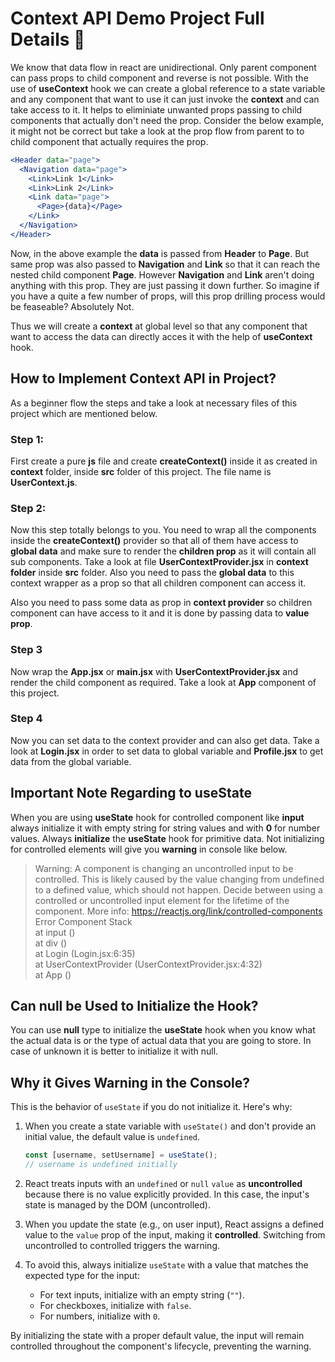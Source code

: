 # Context API Demo Project Full Details 🤯

We know that data flow in react are unidirectional. Only parent component can pass props to child component and reverse is not possible. With the use of **useContext** hook we can create a global reference to a state variable and any component that want to use it can just invoke the **context** and can take access to it. It helps to eliminiate unwanted props passing to child components that actually don't need the prop. Consider the below example, it might not be correct but take a look at the prop flow from parent to to child component that actually requires the prop.

```jsx
<Header data="page">
  <Navigation data="page">
    <Link>Link 1</Link>
    <Link>Link 2</Link>
    <Link data="page">
      <Page>{data}</Page>
    </Link>
  </Navigation>
</Header>
```

Now, in the above example the **data** is passed from **Header** to **Page**. But same prop was also passed to **Navigation** and **Link** so that it can reach the nested child component **Page**. However **Navigation** and **Link** aren't doing anything with this prop. They are just passing it down further. So imagine if you have a quite a few number of props, will this prop drilling process would be feaseable? Absolutely Not.

Thus we will create a **context** at global level so that any component that want to access the data can directly acces it with the help of **useContext** hook.

## How to Implement Context API in Project?

As a beginner flow the steps and take a look at necessary files of this project which are mentioned below.

### Step 1:

First create a pure **js** file and create **createContext()** inside it as created in **context** folder, inside **src** folder of this project. The file name is **UserContext.js**.

### Step 2:

Now this step totally belongs to you. You need to wrap all the components inside the **createContext()** provider so that all of them have access to **global data** and make sure to render the **children prop** as it will contain all sub components. Take a look at file **UserContextProvider.jsx** in **context folder** inside **src** folder. Also you need to pass the **global data** to this context wrapper as a prop so that all children component can access it.

Also you need to pass some data as prop in **context provider** so children component can have access to it and it is done by passing data to **value prop**.

### Step 3

Now wrap the **App.jsx** or **main.jsx** with **UserContextProvider.jsx** and render the child component as required. Take a look at **App** component of this project.

### Step 4

Now you can set data to the context provider and can also get data. Take a look at **Login.jsx** in order to set data to global variable and **Profile.jsx** to get data from the global variable.

## Important Note Regarding to useState

When you are using **useState** hook for controlled component like **input** always initialize it with empty string for string values and with **0** for number values. Always **initialize** the **useState** hook for primitive data. Not initializing for controlled elements will give you **warning** in console like below.

> Warning: A component is changing an uncontrolled input to be controlled. This is likely caused by the value changing from undefined to a defined value, which should not happen. Decide between using a controlled or uncontrolled input element for the lifetime of the component. More info: https://reactjs.org/link/controlled-components Error Component Stack <br />
> at input (<anonymous>) <br />
> at div (<anonymous>) <br />
> at Login (Login.jsx:6:35) <br />
> at UserContextProvider (UserContextProvider.jsx:4:32) <br />
> at App (<anonymous>)

## Can **null** be Used to Initialize the Hook?

You can use **null** type to initialize the **useState** hook when you know what the actual data is or the type of actual data that you are going to store. In case of unknown it is better to initialize it with null.

## Why it Gives Warning in the Console?

This is the behavior of `useState` if you do not initialize it. Here's why:

1. When you create a state variable with `useState()` and don't provide an initial value, the default value is `undefined`.

   ```javascript
   const [username, setUsername] = useState();
   // username is undefined initially
   ```

2. React treats inputs with an `undefined` or `null` `value` as **uncontrolled** because there is no value explicitly provided. In this case, the input's state is managed by the DOM (uncontrolled).

3. When you update the state (e.g., on user input), React assigns a defined value to the `value` prop of the input, making it **controlled**. Switching from uncontrolled to controlled triggers the warning.

4. To avoid this, always initialize `useState` with a value that matches the expected type for the input:
   - For text inputs, initialize with an empty string (`""`).
   - For checkboxes, initialize with `false`.
   - For numbers, initialize with `0`.

By initializing the state with a proper default value, the input will remain controlled throughout the component's lifecycle, preventing the warning.
